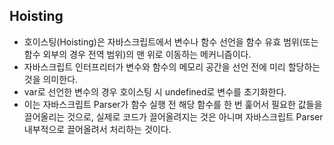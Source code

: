 ## Hoisting
- 호이스팅(Hoisting)은 자바스크립트에서 변수나 함수 선언을 함수 유효 범위(또는 함수 외부의 경우 전역 범위)의 맨 위로 이동하는 메커니즘이다.
- 자바스크립트 인터프리터가 변수와 함수의 메모리 공간을 선언 전에 미리 할당하는 것을 의미한다.
- var로 선언한 변수의 경우 호이스팅 시 undefined로 변수를 초기화한다.
- 이는 자바스크립트 Parser가 함수 실행 전 해당 함수를 한 번 훑어서 필요한 값들을 끌어올리는 것으로, 실제로 코드가 끌어올려지는 것은 아니며 자바스크립트 Parser 내부적으로 끌어올려서 처리하는 것이다.
